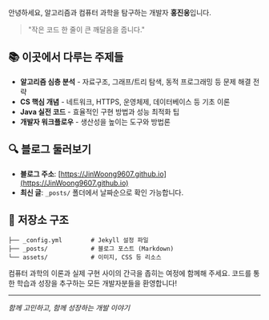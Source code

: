 안녕하세요, 알고리즘과 컴퓨터 과학을 탐구하는 개발자 **홍진웅**입니다.

> "작은 코드 한 줄이 큰 깨달음을 줍니다."

## 📚 이곳에서 다루는 주제들

- **알고리즘 심층 분석** - 자료구조, 그래프/트리 탐색, 동적 프로그래밍 등 문제 해결 전략
- **CS 핵심 개념** - 네트워크, HTTPS, 운영체제, 데이터베이스 등 기초 이론
- **Java 실전 코드** - 효율적인 구현 방법과 성능 최적화 팁
- **개발자 워크플로우** - 생산성을 높이는 도구와 방법론

## 🔍 블로그 둘러보기

- **블로그 주소**: [https://JinWoong9607.github.io](https://JinWoong9607.github.io)
- **최신 글**: `_posts/` 폴더에서 날짜순으로 확인 가능합니다.

## 📂 저장소 구조

```
├── _config.yml        # Jekyll 설정 파일
├── _posts/            # 블로그 포스트 (Markdown)
└── assets/            # 이미지, CSS 등 리소스
```

컴퓨터 과학의 이론과 실제 구현 사이의 간극을 좁히는 여정에 함께해 주세요. 
코드를 통한 학습과 성장을 추구하는 모든 개발자분들을 환영합니다!

---

*함께 고민하고, 함께 성장하는 개발 이야기*
